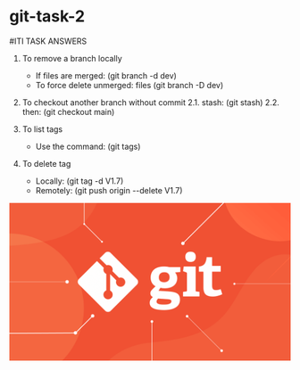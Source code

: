 # git-task-2

#ITI TASK ANSWERS

1. To remove a branch locally

   - If files are merged: (git branch -d dev)
   - To force delete unmerged: files (git branch -D dev)

2. To checkout another branch without commit
   2.1. stash: (git stash)
   2.2. then: (git checkout main)

3. To list tags

   - Use the command: (git tags)

4. To delete tag
   - Locally: (git tag -d V1.7)
   - Remotely: (git push origin --delete V1.7)

![Git Banner](git-blog-header.png)
